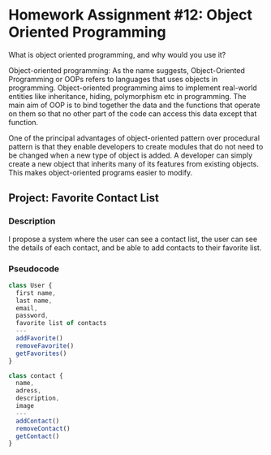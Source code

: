 # Homework Assignment #12: Object Oriented Programming

What is object oriented programming, and why would you use it?

Object-oriented programming: As the name suggests, Object-Oriented Programming or OOPs refers to languages that uses objects in programming. Object-oriented programming aims to implement real-world entities like inheritance, hiding, polymorphism etc in programming. The main aim of OOP is to bind together the data and the functions that operate on them so that no other part of the code can access this data except that function.

One of the principal advantages of object-oriented pattern over procedural pattern is that they enable developers to create modules that do not need to be changed when a new type of object is added. A developer can simply create a new object that inherits many of its features from existing objects. This makes object-oriented programs easier to modify.

## Project: Favorite Contact List

### Description
I propose a system where the user can see a contact list, the user can see the details of each contact, and be able to add contacts to their favorite list.

### Pseudocode
```javascript
class User {
  first name,
  last name,
  email,
  password,
  favorite list of contacts
  ---
  addFavorite()
  removeFavorite()
  getFavorites()
}

class contact {
  name,
  adress,
  description,
  image
  ---
  addContact()
  removeContact()
  getContact()
}

 ```

